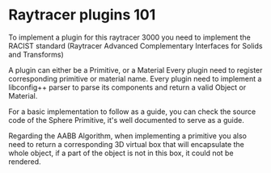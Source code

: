 # Raytracer plugins 101

To implement a plugin for this raytracer 3000 you need to implement
the RACIST standard (Raytracer Advanced Complementary Interfaces for Solids and Transforms)

A plugin can either be a Primitive, or a Material
Every plugin need to register corresponding primitive or material name.
Every plugin need to implement a libconfig++ parser to parse its components
and return a valid Object or Material.

For a basic implementation to follow as a guide, you can check the source
code of the Sphere Primitive, it's well documented to serve as a guide.

Regarding the AABB Algorithm, when implementing a primitive you also need
to return a corresponding 3D virtual box that will encapsulate the whole
object, if a part of the object is not in this box, it could not be rendered.
